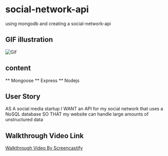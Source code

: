 # social-network-api
using mongodb and creating a social-network-api
## GIF illustration
![Gif](./assets/social-network.gif)
## content
** Mongoose
** Express
** Nodejs

## User Story
AS A social media startup
I WANT an API for my social network that uses a NoSQL database
SO THAT my website can handle large amounts of unstructured data

## Walkthrough Video Link
[Walkthrough Video By Screencastify](https://drive.google.com/file/d/1NuKOvMtlN-0K4weqjDOhKkOc4j5keP5b/view)